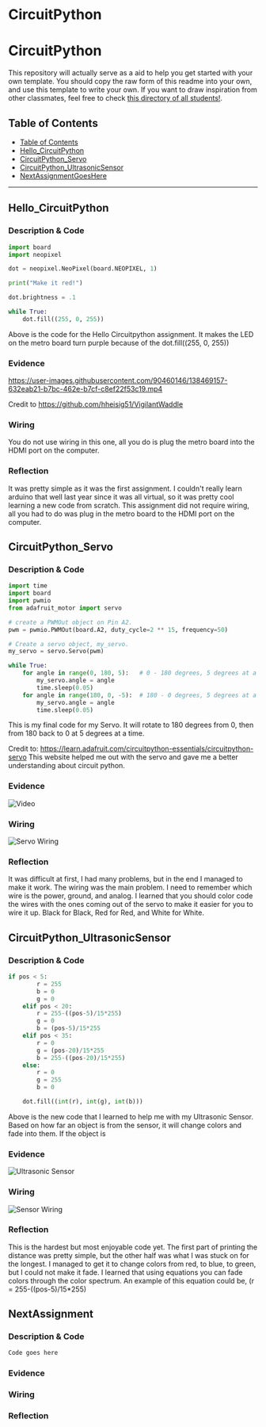 # CircuitPython

# CircuitPython
This repository will actually serve as a aid to help you get started with your own template.  You should copy the raw form of this readme into your own, and use this template to write your own.  If you want to draw inspiration from other classmates, feel free to check [this directory of all students!](https://github.com/chssigma/Class_Accounts).
## Table of Contents
* [Table of Contents](#TableOfContents)
* [Hello_CircuitPython](#Hello_CircuitPython)
* [CircuitPython_Servo](#CircuitPython_Servo)
* [CircuitPython_UltrasonicSensor](#CircuitPython_UltrasonicSensor)
* [NextAssignmentGoesHere](#NextAssignment)
---

## Hello_CircuitPython

### Description & Code

```python
import board
import neopixel

dot = neopixel.NeoPixel(board.NEOPIXEL, 1)

print("Make it red!")

dot.brightness = .1

while True:
    dot.fill((255, 0, 255))

```
Above is the code for the Hello Circuitpython assignment. It makes the LED on the metro board turn purple because of the dot.fill((255, 0, 255)) 


### Evidence



https://user-images.githubusercontent.com/90460146/138469157-632eab21-b7bc-462e-b7cf-c8ef22f53c19.mp4

Credit to https://github.com/hheisig51/VigilantWaddle


### Wiring

You do not use wiring in this one, all you do is plug the metro board into the HDMI port on the computer.

### Reflection

It was pretty simple as it was the first assignment. I couldn't really learn arduino that well last year since it was all virtual, so it was  pretty cool learning a new code from scratch. This assignment did not require wiring, all you had to do was plug in the metro board to the HDMI port on the computer. 


## CircuitPython_Servo

### Description & Code

```python
import time
import board
import pwmio
from adafruit_motor import servo

# create a PWMOut object on Pin A2.
pwm = pwmio.PWMOut(board.A2, duty_cycle=2 ** 15, frequency=50)

# Create a servo object, my_servo.
my_servo = servo.Servo(pwm)

while True:
    for angle in range(0, 180, 5):   # 0 - 180 degrees, 5 degrees at a time.
        my_servo.angle = angle
        time.sleep(0.05)
    for angle in range(180, 0, -5):  # 180 - 0 degrees, 5 degrees at a time.
        my_servo.angle = angle
        time.sleep(0.05)

```
This is my final code for my Servo. It will rotate to 180 degrees from 0, then from 180 back to 0 at 5 degrees at a time. 

Credit to: https://learn.adafruit.com/circuitpython-essentials/circuitpython-servo This website helped me out with the servo and gave me a better understanding about circuit python. 

### Evidence

![Video](https://user-images.githubusercontent.com/90460146/133450204-ae1c807d-1da8-4b4b-83ce-24062d0f11ea.gif)

### Wiring

![Servo Wiring](https://user-images.githubusercontent.com/90460146/133452674-86a69bfd-a632-4746-9df8-652005c39daa.png)


### Reflection

It was difficult at first, I had many problems, but in the end I managed to make it work. The wiring was the main problem. I need to remember which wire is the power, ground, and analog. I learned that you should color code the wires with the ones coming out of the servo to make it easier for you to wire it up. Black for Black, Red for Red, and White for White.


## CircuitPython_UltrasonicSensor

### Description & Code

```python
if pos < 5:
        r = 255
        b = 0
        g = 0
    elif pos < 20:
        r = 255-((pos-5)/15*255)
        g = 0
        b = (pos-5)/15*255
    elif pos < 35:
        r = 0
        g = (pos-20)/15*255
        b = 255-((pos-20)/15*255)
    else:
        r = 0
        g = 255
        b = 0

    dot.fill((int(r), int(g), int(b)))

```
Above is the new code that I learned to help me with my Ultrasonic Sensor. Based on how far an object is from the sensor, it will change colors and fade into them. If the object is 


### Evidence

![Ultrasonic Sensor](https://user-images.githubusercontent.com/90460146/134684198-699c4519-523b-4a43-93d7-e3daae6c354a.gif)



### Wiring

![Sensor Wiring](https://user-images.githubusercontent.com/90460146/134685297-a3c4821e-796a-41b9-bf62-2e5d38b66366.png)


### Reflection

This is the hardest but most enjoyable code yet. The first part of printing the distance was pretty simple, but the other half was what I was stuck on for the longest. I managed to get it to change colors from red, to blue, to green, but I could not make it fade. I learned that using equations you can fade colors through the color spectrum. An example of this equation could be, (r = 255-((pos-5)/15*255)



## NextAssignment

### Description & Code

```python
Code goes here

```

### Evidence

### Wiring

### Reflection
